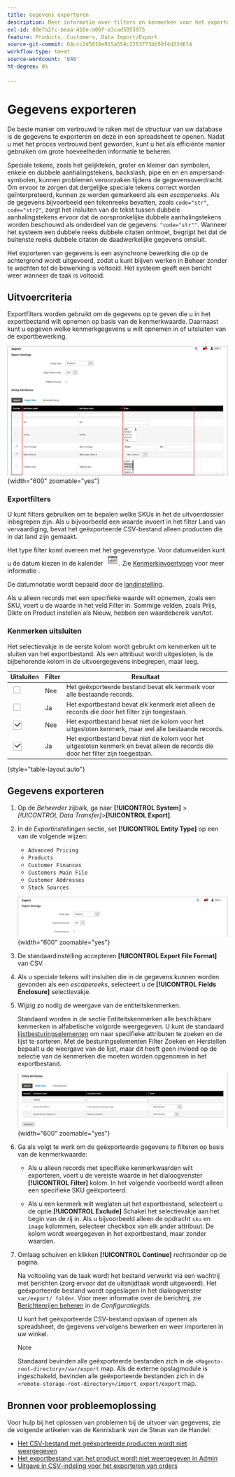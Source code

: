 ```yaml
---
title: Gegevens exporteren
description: Meer informatie over filters en kenmerken voor het exporteren van gegevens en over het exporteren van gegevens uit uw winkel.
exl-id: 80e7a2fc-beaa-416e-a00f-a3cad5055975
feature: Products, Customers, Data Import/Export
source-git-commit: 64ccc2d5016e915a554c2253773bb50f4d33d6f4
workflow-type: tm+mt
source-wordcount: '840'
ht-degree: 0%

---
```


# Gegevens exporteren

De beste manier om vertrouwd te raken met de structuur van uw database is de gegevens te exporteren en deze in een spreadsheet te openen. Nadat u met het proces vertrouwd bent geworden, kunt u het als efficiënte manier gebruiken om grote hoeveelheden informatie te beheren.

Speciale tekens, zoals het gelijkteken, groter en kleiner dan symbolen, enkele en dubbele aanhalingstekens, backslash, pipe en en en ampersand-symbolen, kunnen problemen veroorzaken tijdens de gegevensoverdracht. Om ervoor te zorgen dat dergelijke speciale tekens correct worden geïnterpreteerd, kunnen ze worden gemarkeerd als een _escapereeks_. Als de gegevens bijvoorbeeld een tekenreeks bevatten, zoals `code="str"`, `code="str2"`, zorgt het insluiten van de tekst tussen dubbele aanhalingstekens ervoor dat de oorspronkelijke dubbele aanhalingstekens worden beschouwd als onderdeel van de gegevens: `"code="str""`. Wanneer het systeem een dubbele reeks dubbele citaten ontmoet, begrijpt het dat de buitenste reeks dubbele citaten de daadwerkelijke gegevens omsluit.

Het exporteren van gegevens is een asynchrone bewerking die op de achtergrond wordt uitgevoerd, zodat u kunt blijven werken in Beheer zonder te wachten tot de bewerking is voltooid. Het systeem geeft een bericht weer wanneer de taak is voltooid.

## Uitvoercriteria

Exportfilters worden gebruikt om de gegevens op te geven die u in het exportbestand wilt opnemen op basis van de kenmerkwaarde. Daarnaast kunt u opgeven welke kenmerkgegevens u wilt opnemen in of uitsluiten van de exportbewerking.

![Exportcriteria voor gegevens](./assets/data-export-entity-attributes-exclude.png){width="600" zoomable="yes"}

### Exportfilters

U kunt filters gebruiken om te bepalen welke SKUs in het de uitvoerdossier inbegrepen zijn. Als u bijvoorbeeld een waarde invoert in het filter Land van vervaardiging, bevat het geëxporteerde CSV-bestand alleen producten die in dat land zijn gemaakt.

Het type filter komt overeen met het gegevenstype. Voor datumvelden kunt u de datum kiezen in de kalender ![Kalenderpictogram](../assets/icon-calendar.png). Zie [Kenmerkinvoertypen](../catalog/attributes-input-types.md) voor meer informatie .

De datumnotatie wordt bepaald door de [landinstelling](../getting-started/store-details.md#locale-options).

Als u alleen records met een specifieke waarde wilt opnemen, zoals een SKU, voert u de waarde in het veld Filter in. Sommige velden, zoals Prijs, Dikte en Product instellen als Nieuw, hebben een waardebereik van/tot.

### Kenmerken uitsluiten

Het selectievakje in de eerste kolom wordt gebruikt om kenmerken uit te sluiten van het exportbestand. Als een attribuut wordt uitgesloten, is de bijbehorende kolom in de uitvoergegevens inbegrepen, maar leeg.

| Uitsluiten | Filter | Resultaat |
|--- |--- |--- |
| ![Selectievakje Cleared](../assets/checkbox-clear.png) | Nee | Het geëxporteerde bestand bevat elk kenmerk voor alle bestaande records. |
| ![Selectievakje Cleared](../assets/checkbox-clear.png) | Ja | Het exportbestand bevat elk kenmerk met alleen de records die door het filter zijn toegestaan. |
| ![Selectievakje](../assets/checkbox-selected.png) | Nee | Het exportbestand bevat niet de kolom voor het uitgesloten kenmerk, maar wel alle bestaande records. |
| ![Selectievakje](../assets/checkbox-selected.png) | Ja | Het exportbestand bevat niet de kolom voor het uitgesloten kenmerk en bevat alleen de records die door het filter zijn toegestaan. |

{style="table-layout:auto"}

## Gegevens exporteren

1. Op de _Beheerder_ zijbalk, ga naar **[!UICONTROL System]** > _[!UICONTROL Data Transfer]_>**[!UICONTROL Export]**.

1. In de _Exportinstellingen_ sectie, set **[!UICONTROL Entity Type]** op een van de volgende wijzen:

   - `Advanced Pricing`
   - `Products`
   - `Customer Finances`
   - `Customers Main File`
   - `Customer Addresses`
   - `Stock Sources`

   ![Instellingen voor gegevensexport](./assets/data-export-settings.png){width="600" zoomable="yes"}

1. De standaardinstelling accepteren **[!UICONTROL Export File Format]** van CSV.

1. Als u speciale tekens wilt insluiten die in de gegevens kunnen worden gevonden als een _escapereeks_, selecteert u de **[!UICONTROL Fields Enclosure]** selectievakje.

1. Wijzig zo nodig de weergave van de entiteitskenmerken.

   Standaard worden in de sectie Entiteitskenmerken alle beschikbare kenmerken in alfabetische volgorde weergegeven. U kunt de standaard [lijstbesturingselementen](../getting-started/admin-grid-controls.md) om naar specifieke attributen te zoeken en de lijst te sorteren. Met de besturingselementen Filter Zoeken en Herstellen bepaalt u de weergave van de lijst, maar dit heeft geen invloed op de selectie van de kenmerken die moeten worden opgenomen in het exportbestand.

   ![Kenmerken van gefilterde entiteit voor gegevensuitvoer](./assets/data-export-filter-entity-attributes.png){width="600" zoomable="yes"}

1. Ga als volgt te werk om de geëxporteerde gegevens te filteren op basis van de kenmerkwaarde:

   - Als u alleen records met specifieke kenmerkwaarden wilt exporteren, voert u de vereiste waarde in het dialoogvenster **[!UICONTROL Filter]** kolom. In het volgende voorbeeld wordt alleen een specifieke SKU geëxporteerd.

   - Als u een kenmerk wilt weglaten uit het exportbestand, selecteert u de optie **[!UICONTROL Exclude]** Schakel het selectievakje aan het begin van de rij in. Als u bijvoorbeeld alleen de opdracht `sku` en `image` kolommen, selecteer checkbox van elk ander attribuut. De kolom wordt weergegeven in het exportbestand, maar zonder waarden.

1. Omlaag schuiven en klikken **[!UICONTROL Continue]** rechtsonder op de pagina.

   Na voltooiing van de taak wordt het bestand verwerkt via een wachtrij met berichten (zorg ervoor dat de uitsnijdtaak wordt uitgevoerd). Het geëxporteerde bestand wordt opgeslagen in het dialoogvenster `var/export/ folder`. Voor meer informatie over de berichtrij, zie [Berichtenrijen beheren](https://experienceleague.adobe.com/docs/commerce-operations/configuration-guide/message-queues/manage-message-queues.html) in de _Configuratiegids_.

   U kunt het geëxporteerde CSV-bestand opslaan of openen als spreadsheet, de gegevens vervolgens bewerken en weer importeren in uw winkel.

   >[!NOTE]
   >
   >Standaard bevinden alle geëxporteerde bestanden zich in de `<Magento-root-directory>/var/export` map. Als de externe opslagmodule is ingeschakeld, bevinden alle geëxporteerde bestanden zich in de `<remote-storage-root-directory>/import_export/export` map.

## Bronnen voor probleemoplossing

Voor hulp bij het oplossen van problemen bij de uitvoer van gegevens, zie de volgende artikelen van de Kennisbank van de Steun van de Handel:

- [Het CSV-bestand met geëxporteerde producten wordt niet weergegeven](https://experienceleague.adobe.com/docs/commerce-knowledge-base/kb/troubleshooting/miscellaneous/exported-products-.csv-file-does-not-appear.html)
- [Het exportbestand van het product wordt niet weergegeven in Admin](https://experienceleague.adobe.com/docs/commerce-knowledge-base/kb/support-tools/patches/v1-0-9/mdva-31168-magento-patch-product-export-file-does-not-show-in-admin.html)
- [Uitgave in CSV-indeling voor het exporteren van orders](https://experienceleague.adobe.com/docs/commerce-knowledge-base/kb/support-tools/patches/v1-0-8/mdva-31242-magento-patch-issue-in-exporting-orders-in-csv-format.html)
